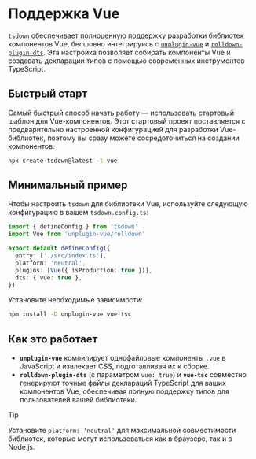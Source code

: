 # Поддержка Vue

`tsdown` обеспечивает полноценную поддержку разработки библиотек компонентов Vue, бесшовно интегрируясь с [`unplugin-vue`](https://github.com/unplugin/unplugin-vue) и [`rolldown-plugin-dts`](https://github.com/sxzz/rolldown-plugin-dts). Эта настройка позволяет собирать компоненты Vue и создавать декларации типов с помощью современных инструментов TypeScript.

## Быстрый старт

Самый быстрый способ начать работу — использовать стартовый шаблон для Vue-компонентов. Этот стартовый проект поставляется с предварительно настроенной конфигурацией для разработки Vue-библиотек, поэтому вы сразу можете сосредоточиться на создании компонентов.

```bash
npx create-tsdown@latest -t vue
```

## Минимальный пример

Чтобы настроить `tsdown` для библиотеки Vue, используйте следующую конфигурацию в вашем `tsdown.config.ts`:

```ts [tsdown.config.ts]
import { defineConfig } from 'tsdown'
import Vue from 'unplugin-vue/rolldown'

export default defineConfig({
  entry: ['./src/index.ts'],
  platform: 'neutral',
  plugins: [Vue({ isProduction: true })],
  dts: { vue: true },
})
```

Установите необходимые зависимости:

```bash
npm install -D unplugin-vue vue-tsc
```

## Как это работает

- **`unplugin-vue`** компилирует однофайловые компоненты `.vue` в JavaScript и извлекает CSS, подготавливая их к сборке.
- **`rolldown-plugin-dts`** (с параметром `vue: true`) и **`vue-tsc`** совместно генерируют точные файлы деклараций TypeScript для ваших компонентов Vue, обеспечивая полную поддержку типов для пользователей вашей библиотеки.

> [!TIP]  
> Установите `platform: 'neutral'` для максимальной совместимости библиотек, которые могут использоваться как в браузере, так и в Node.js.
